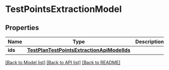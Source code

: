 # TestPointsExtractionModel


## Properties
Name | Type | Description | Notes
------------ | ------------- | ------------- | -------------
**ids** | [**TestPlanTestPointsExtractionApiModelIds**](TestPlanTestPointsExtractionApiModelIds.md) |  | [optional] 

[[Back to Model list]](../README.md#documentation-for-models) [[Back to API list]](../README.md#documentation-for-api-endpoints) [[Back to README]](../README.md)


